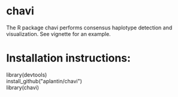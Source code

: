 # chavi

The R package chavi performs consensus haplotype detection and visualization. See vignette for an example. 

# Installation instructions: 

  library(devtools)  <br/>
  install_github("aplantin/chavi")  <br/>
  library(chavi)  <br/>
